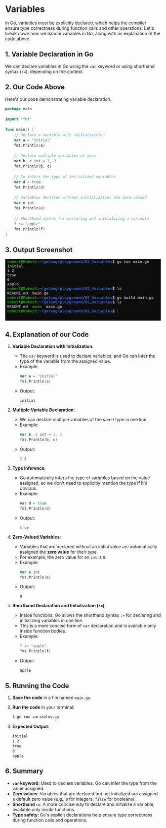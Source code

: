# Variables

In Go, variables must be explicitly declared, which helps the compiler ensure type correctness during function calls and other operations. Let's break down how we handle variables in Go, along with an explanation of the code above.

## 1. **Variable Declaration in Go**

We can declare variables in Go using the `var` keyword or using shorthand syntax (`:=`), depending on the context.

## 2. **Our Code Above**

Here's our code demonstrating variable declaration:

```go
package main

import "fmt"

func main() {
    // Declare a variable with initialization
    var a = "initial"
    fmt.Println(a)

    // Declare multiple variables at once
    var b, c int = 1, 2
    fmt.Println(b, c)

    // Go infers the type of initialized variables
    var d = true
    fmt.Println(d)

    // Variables declared without initialization are zero-valued
    var e int
    fmt.Println(e)

    // Shorthand syntax for declaring and initializing a variable
    f := "apple"
    fmt.Println(f)
}
```

## 3. **Output Screenshot**

![Screenshot of Variable Declaration Output](./Screenshot%202024-09-05%20202902.png)

## 4. **Explanation of our Code**

1. **Variable Declaration with Initialization**:

   - The `var` keyword is used to declare variables, and Go can infer the type of the variable from the assigned value.
   - Example:
     ```go
     var a = "initial"
     fmt.Println(a)
     ```
   - Output:
     ```
     initial
     ```

2. **Multiple Variable Declaration**:

   - We can declare multiple variables of the same type in one line.
   - Example:
     ```go
     var b, c int = 1, 2
     fmt.Println(b, c)
     ```
   - Output:
     ```
     1 2
     ```

3. **Type Inference**:

   - Go automatically infers the type of variables based on the value assigned, so we don't need to explicitly mention the type if it's obvious.
   - Example:
     ```go
     var d = true
     fmt.Println(d)
     ```
   - Output:
     ```
     true
     ```

4. **Zero-Valued Variables**:

   - Variables that are declared without an initial value are automatically assigned the **zero value** for their type.
   - For example, the zero value for an `int` is `0`.
   - Example:
     ```go
     var e int
     fmt.Println(e)
     ```
   - Output:
     ```
     0
     ```

5. **Shorthand Declaration and Initialization (`:=`)**:
   - Inside functions, Go allows the shorthand syntax `:=` for declaring and initializing variables in one line.
   - This is a more concise form of `var` declaration and is available only inside function bodies.
   - Example:
     ```go
     f := "apple"
     fmt.Println(f)
     ```
   - Output:
     ```
     apple
     ```

## 5. **Running the Code**

1. **Save the code** in a file named `main.go`.
2. **Run the code** in your terminal:

   ```bash
   $ go run variables.go
   ```

3. **Expected Output**:
   ```
   initial
   1 2
   true
   0
   apple
   ```

## 6. **Summary**

- **`var` keyword**: Used to declare variables. Go can infer the type from the value assigned.
- **Zero values**: Variables that are declared but not initialized are assigned a default zero value (e.g., `0` for integers, `false` for booleans).
- **Shorthand `:=`**: A more concise way to declare and initialize a variable, available only inside functions.
- **Type safety**: Go's explicit declarations help ensure type correctness during function calls and operations.
